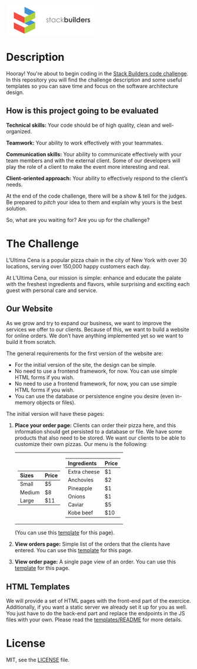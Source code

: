 ![Stack Builders](https://github.com/stackbuilders/nano-chat/raw/master/sb.png)

# Description

Hooray! You're about to begin coding in the [Stack Builders code challenge](https://www.stackbuilders.com/code-challenge). In this repository you will find the challenge description and some useful templates so you can save time and focus on the software architecture design.

## How is this project going to be evaluated

**Technical skills:**
Your code should be of high quality, clean and well-organized.

**Teamwork:** 
Your ability to work effectively with your teammates. 

**Communication skills:**
Your ability to communicate effectively with your team members and with the external client. Some of our developers will play the role of a client to make the event more interesting and real.

**Client-oriented approach:**
Your ability to effectively respond to the client’s needs.

At the end of the code challenge, there will be a show & tell for the judges. Be prepared to *pitch* your idea to them and explain why yours is the best solution.

So, what are you waiting for? Are you up for the challenge?


# The Challenge 

L’Ultima Cena is a popular pizza chain in the city of New York with over 30 locations, serving over 150,000 happy customers each day. 

At L’Ultima Cena, our mission is simple: enhance and educate the palate with the freshest ingredients and flavors, while surprising and exciting each guest with personal care and service.

## Our Website

As we grow and try to expand our business, we want to improve the services we offer to our clients. Because of this, we want to build a website for online orders. We don’t have anything implemented yet so we want to build it from scratch.

The general requirements for the first version of the website are:

- For the initial version of the site, the design can be simple.
- No need to use a frontend framework, for now. You can use simple HTML forms if you wish.
- No need to use a frontend framework, for now, you can use simple HTML forms if you wish.
- You can use the database or persistence engine you desire (even in-memory objects or files).

The initial version will have these pages:

1. **Place your order page:** Clients can order their pizza here, and this information should get persisted to a database or file. We have some products that also need to be stored. We want our clients to be able to customize their own pizzas. Our menu is the following:

    <table style="width: 100%;">
     <tr>
      <td>

    Sizes | Price
    --- | ---
    Small | $5
    Medium | $8
    Large | $11

      </td>
      <td>

    Ingredients | Price
    --- | ---
    Extra cheese | $1
    Anchovies | $2
    Pineapple | $1
    Onions | $1
    Caviar | $5
    Kobe beef | $10

      </td>
     </tr>
    </table>
    
    (You can use this [template](templates/index.html) for this page).

1. **View orders page:** Simple list of the orders that the clients have entered. You can use this [template](templates/orders.html) for this page.
1. **View order page:** A single page view of an order. You can use this [template](templates/order-detail.html) for this page.

## HTML Templates

We will provide a set of HTML pages with the front-end part of the exercice. Additionally, if you want a static server we already set it up for you as well.
You just have to do the back-end part and replace the endpoints in the JS files with your own.
Please read the [templates/README](templates/README) for more details.

# License

MIT, see the [LICENSE](LICENSE) file.
